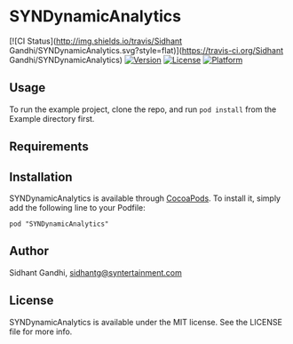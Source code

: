 # SYNDynamicAnalytics

[![CI Status](http://img.shields.io/travis/Sidhant Gandhi/SYNDynamicAnalytics.svg?style=flat)](https://travis-ci.org/Sidhant Gandhi/SYNDynamicAnalytics)
[![Version](https://img.shields.io/cocoapods/v/SYNDynamicAnalytics.svg?style=flat)](http://cocoadocs.org/docsets/SYNDynamicAnalytics)
[![License](https://img.shields.io/cocoapods/l/SYNDynamicAnalytics.svg?style=flat)](http://cocoadocs.org/docsets/SYNDynamicAnalytics)
[![Platform](https://img.shields.io/cocoapods/p/SYNDynamicAnalytics.svg?style=flat)](http://cocoadocs.org/docsets/SYNDynamicAnalytics)

## Usage

To run the example project, clone the repo, and run `pod install` from the Example directory first.

## Requirements

## Installation

SYNDynamicAnalytics is available through [CocoaPods](http://cocoapods.org). To install
it, simply add the following line to your Podfile:

    pod "SYNDynamicAnalytics"

## Author

Sidhant Gandhi, sidhantg@syntertainment.com

## License

SYNDynamicAnalytics is available under the MIT license. See the LICENSE file for more info.

